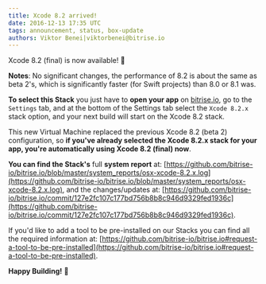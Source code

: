```yaml
---
title: Xcode 8.2 arrived!
date: 2016-12-13 17:35 UTC
tags: announcement, status, box-update
authors: Viktor Benei|viktorbenei@bitrise.io
---
```


Xcode 8.2 (final) is now available! 🎉


__Notes__: No significant changes, the performance of 8.2 is about the same as beta 2's,
which is significantly faster (for Swift projects) than 8.0 or 8.1 was.


__To select this Stack__ you just have to **open your app** on [bitrise.io](https://www.bitrise.io),
go to the `Settings` tab, and at the bottom of the Settings tab select the `Xcode 8.2.x`
stack option, and your next build will start on the Xcode 8.2 stack.

This new Virtual Machine replaced the previous Xcode 8.2 (beta 2) configuration,
so __if you've already selected the Xcode 8.2.x stack for your app, you're automatically using Xcode 8.2 (final) now__.

__You can find the Stack's__ full __system report__ at:
[https://github.com/bitrise-io/bitrise.io/blob/master/system_reports/osx-xcode-8.2.x.log](https://github.com/bitrise-io/bitrise.io/blob/master/system_reports/osx-xcode-8.2.x.log),
and the changes/updates at:
[https://github.com/bitrise-io/bitrise.io/commit/127e2fc107c177bd756b8b8c946d9329fed1936c](https://github.com/bitrise-io/bitrise.io/commit/127e2fc107c177bd756b8b8c946d9329fed1936c).

If you'd like to add a tool to be pre-installed on our Stacks
you can find all the required information at: [https://github.com/bitrise-io/bitrise.io#request-a-tool-to-be-pre-installed](https://github.com/bitrise-io/bitrise.io#request-a-tool-to-be-pre-installed).

**Happy Building!** 🚀
